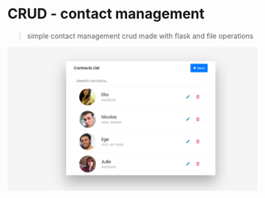 # CRUD - contact management

> simple contact management crud made with flask and file operations

![Image preview](showcase.png)
